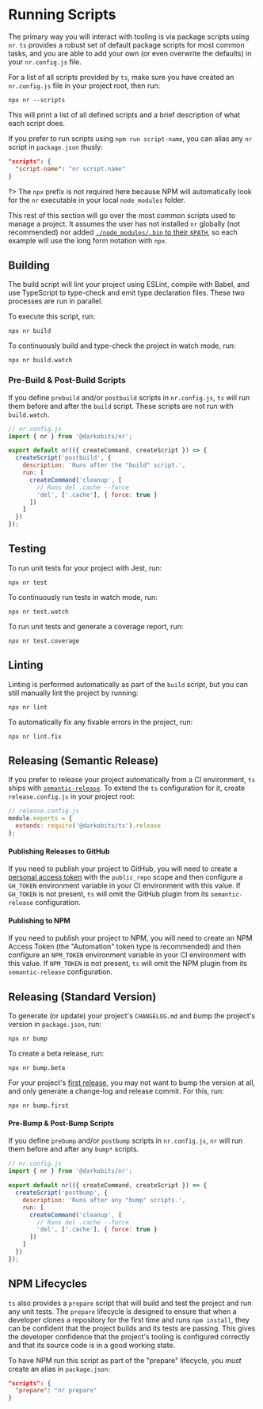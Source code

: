 # Running Scripts

The primary way you will interact with tooling is via package scripts using `nr`. `ts` provides a robust
set of default package scripts for most common tasks, and you are able to add your own (or even
overwrite the defaults) in your `nr.config.js` file.

For a list of all scripts provided by `ts`, make sure you have created an `nr.config.js` file in your
project root, then run:

```
npx nr --scripts
```

This will print a list of all defined scripts and a brief description of what each script does.

If you prefer to run scripts using `npm run script-name`, you can alias any `nr` script in
`package.json` thusly:

```json
"scripts": {
  "script-name": "nr script.name"
}
```

?> The `npx` prefix is not required here because NPM will automatically look for the `nr` executable in
your local `node_modules` folder.

This rest of this section will go over the most common scripts used to manage a project. It assumes the
user has not installed `nr` globally (not recommended) nor added [`./node_modules/.bin` to their `$PATH`](#advanced),
so each example will use the long form notation with `npx`.

## Building

The build script will lint your project using ESLint, compile with Babel, and use TypeScript to
type-check and emit type declaration files. These two processes are run in parallel.

To execute this script, run:

```
npx nr build
```

To continuously build and type-check the project in watch mode, run:

```
npx nr build.watch
```

### Pre-Build & Post-Build Scripts

If you define `prebuild` and/or `postbuild` scripts in `nr.config.js`, `ts` will run them before and
after the `build` script. These scripts are not run with `build.watch`.

```js
// nr.config.js
import { nr } from '@darkobits/nr';

export default nr(({ createCommand, createScript }) => {
  createScript('postbuild', {
    description: 'Runs after the "build" script.',
    run: [
      createCommand('cleanup', [
        // Runs del .cache --force
        'del', ['.cache'], { force: true }
      ])
    ]
  })
});
```

## Testing

To run unit tests for your project with Jest, run:

```
npx nr test
```

To continuously run tests in watch mode, run:

```
npx nr test.watch
```

To run unit tests and generate a coverage report, run:

```
npx nr test.coverage
```

## Linting

Linting is performed automatically as part of the `build` script, but you can still manually lint the
project by running:

```
npx nr lint
```

To automatically fix any fixable errors in the project, run:

```
npx nr lint.fix
```

## Releasing (Semantic Release)

If you prefer to release your project automatically from a CI environment, `ts` ships with [`semantic-release`](https://github.com/semantic-release/semantic-release).
To extend the `ts` configuration for it, create `release.config.js` in your project root:

```js
// release.config.js
module.exports = {
  extends: require('@darkobits/ts').release
};
```

#### Publishing Releases to GitHub

If you need to publish your project to GitHub, you will need to create a [personal access token](https://github.com/settings/tokens)
with the `public_repo` scope and then configure a `GH_TOKEN` environment variable in your CI environment
with this value. If `GH_TOKEN` is not present, `ts` will omit the GitHub plugin from its
`semantic-release` configuration.

#### Publishing to NPM

If you need to publish your project to NPM, you will need to create an NPM Access Token (the
"Automation" token type is recommended) and then configure an `NPM_TOKEN` environment variable in your
CI environment with this value. If `NPM_TOKEN` is not present, `ts` will omit the NPM plugin from its
`semantic-release` configuration.

## Releasing (Standard Version)

To generate (or update) your project's `CHANGELOG.md` and bump the project's version in `package.json`,
run:

```
npx nr bump
```

To create a beta release, run:

```
npx nr bump.beta
```

For your project's [first release](https://github.com/conventional-changelog/standard-version#first-release),
you may not want to bump the version at all, and only generate a change-log and release commit. For
this, run:

```
npx nr bump.first
```

#### Pre-Bump & Post-Bump Scripts

If you define `prebump` and/or `postbump` scripts in `nr.config.js`, `nr` will run them before and
after any `bump*` scripts.

```js
// nr.config.js
import { nr } from '@darkobits/nr';

export default nr(({ createCommand, createScript }) => {
  createScript('postbump', {
    description: 'Runs after any "bump" scripts.',
    run: [
      createCommand('cleanup', [
        // Runs del .cache --force
        'del', ['.cache'], { force: true }
      ])
    ]
  })
});
```

## NPM Lifecycles

`ts` also provides a `prepare` script that will build and test the project and run any unit tests. The
`prepare` lifecycle is designed to ensure that when a developer clones a repository for the first time
and runs `npm install`, they can be confident that the project builds and its tests are passing. This
gives the developer confidence that the project's tooling is configured correctly and that its source
code is in a good working state.

To have NPM run this script as part of the "prepare" lifecycle, you _must_ create an alias in
`package.json`:

```json
"scripts": {
  "prepare": "nr prepare"
}
```

